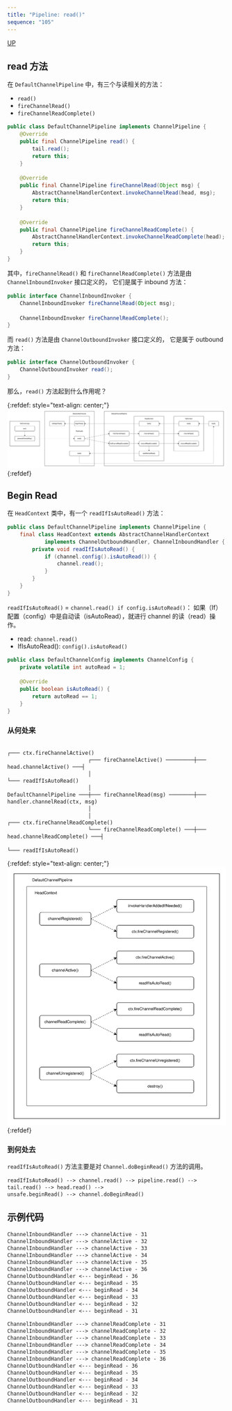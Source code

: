 ```yaml
---
title: "Pipeline: read()"
sequence: "105"
---
```


[UP](/netty.html)

## read 方法

在 `DefaultChannelPipeline` 中，有三个与读相关的方法：

- `read()`
- `fireChannelRead()`
- `fireChannelReadComplete()`

```java
public class DefaultChannelPipeline implements ChannelPipeline {
    @Override
    public final ChannelPipeline read() {
        tail.read();
        return this;
    }

    @Override
    public final ChannelPipeline fireChannelRead(Object msg) {
        AbstractChannelHandlerContext.invokeChannelRead(head, msg);
        return this;
    }

    @Override
    public final ChannelPipeline fireChannelReadComplete() {
        AbstractChannelHandlerContext.invokeChannelReadComplete(head);
        return this;
    }
}
```

其中，`fireChannelRead()` 和 `fireChannelReadComplete()` 方法是由 `ChannelInboundInvoker` 接口定义的，
它们是属于 inbound 方法：

```java
public interface ChannelInboundInvoker {
    ChannelInboundInvoker fireChannelRead(Object msg);

    ChannelInboundInvoker fireChannelReadComplete();
}
```

而 `read()` 方法是由 `ChannelOutboundInvoker` 接口定义的，
它是属于 outbound 方法：

```java
public interface ChannelOutboundInvoker {
    ChannelOutboundInvoker read();
}
```

那么，`read()` 方法起到什么作用呢？

{:refdef: style="text-align: center;"}
![](/assets/images/netty/channel/pipeline/netty-channel-pipeline-read.svg)
{:refdef}

## Begin Read

在 `HeadContext` 类中，有一个 `readIfIsAutoRead()` 方法：

```java
public class DefaultChannelPipeline implements ChannelPipeline {
    final class HeadContext extends AbstractChannelHandlerContext
            implements ChannelOutboundHandler, ChannelInboundHandler {
        private void readIfIsAutoRead() {
            if (channel.config().isAutoRead()) {
                channel.read();
            }
        }
    }
}
```

`readIfIsAutoRead()` = `channel.read() if config.isAutoRead()`：
如果（If）配置（config）中是自动读（isAutoRead），就进行 channel 的读（read）操作。

- read: `channel.read()`
- IfIsAutoRead(): `config().isAutoRead()`

```java
public class DefaultChannelConfig implements ChannelConfig {
    private volatile int autoRead = 1;

    @Override
    public boolean isAutoRead() {
        return autoRead == 1;
    }
}
```

### 从何处来

```text
                                                                                         ┌─── ctx.fireChannelActive()
                          ┌─── fireChannelActive() ─────────┼─── head.channelActive() ───┤
                          │                                                              └─── readIfIsAutoRead()
                          │
DefaultChannelPipeline ───┼─── fireChannelRead(msg) ────────┼─── handler.channelRead(ctx, msg)
                          │
                          │                                                                    ┌─── ctx.fireChannelReadComplete()
                          └─── fireChannelReadComplete() ───┼─── head.channelReadComplete() ───┤
                                                                                               └─── readIfIsAutoRead()
```

{:refdef: style="text-align: center;"}
![](/assets/images/netty/channel/pipeline/netty-channel-pipeline-propagation-inbound-head-context-event.svg)
{:refdef}

### 到何处去

`readIfIsAutoRead()` 方法主要是对 `Channel.doBeginRead()` 方法的调用。

```text
readIfIsAutoRead() --> channel.read() --> pipeline.read() -->
tail.read() --> head.read() -->
unsafe.beginRead() --> channel.doBeginRead()
```

## 示例代码

```text
ChannelInboundHandler ---> channelActive - 31
ChannelInboundHandler ---> channelActive - 32
ChannelInboundHandler ---> channelActive - 33
ChannelInboundHandler ---> channelActive - 34
ChannelInboundHandler ---> channelActive - 35
ChannelInboundHandler ---> channelActive - 36
ChannelOutboundHandler <--- beginRead - 36
ChannelOutboundHandler <--- beginRead - 35
ChannelOutboundHandler <--- beginRead - 34
ChannelOutboundHandler <--- beginRead - 33
ChannelOutboundHandler <--- beginRead - 32
ChannelOutboundHandler <--- beginRead - 31
```

```text
ChannelInboundHandler ---> channelReadComplete - 31
ChannelInboundHandler ---> channelReadComplete - 32
ChannelInboundHandler ---> channelReadComplete - 33
ChannelInboundHandler ---> channelReadComplete - 34
ChannelInboundHandler ---> channelReadComplete - 35
ChannelInboundHandler ---> channelReadComplete - 36
ChannelOutboundHandler <--- beginRead - 36
ChannelOutboundHandler <--- beginRead - 35
ChannelOutboundHandler <--- beginRead - 34
ChannelOutboundHandler <--- beginRead - 33
ChannelOutboundHandler <--- beginRead - 32
ChannelOutboundHandler <--- beginRead - 31
```
